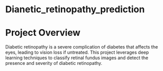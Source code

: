 # Dianetic_retinopathy_prediction
# Project Overview
Diabetic retinopathy is a severe complication of diabetes that affects the eyes, leading to vision loss if untreated. This project leverages deep learning techniques to classify retinal fundus images and detect the presence and severity of diabetic retinopathy.
